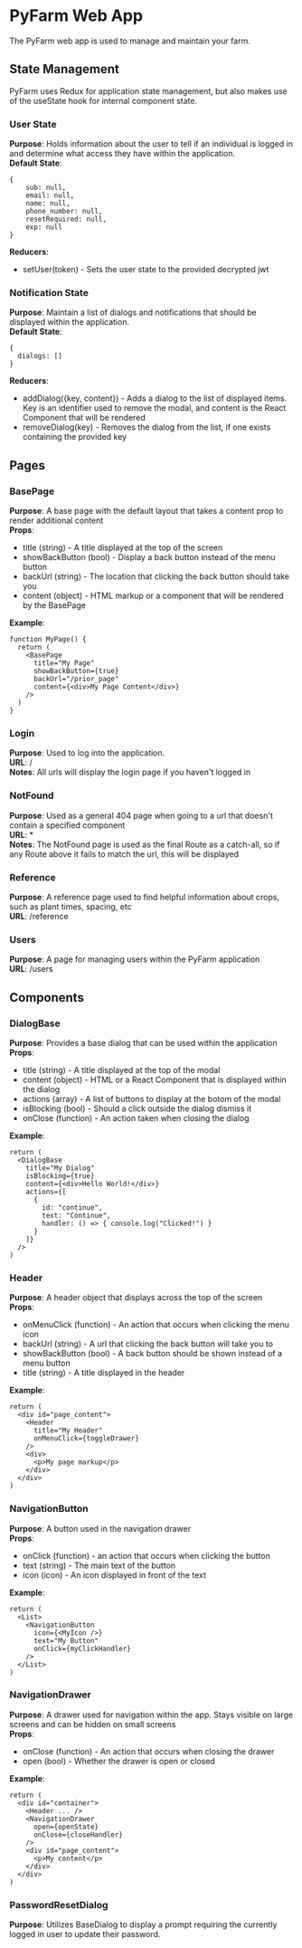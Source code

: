 # PyFarm Web App

The PyFarm web app is used to manage and maintain your farm.

## State Management

PyFarm uses Redux for application state management, but also makes use of the
useState hook for internal component state.

### User State

**Purpose**: Holds information about the user to tell if an individual is logged
in and determine what access they have within the application.  
**Default State**:

```
{
    sub: null,
    email: null,
    name: null,
    phone_number: null,
    resetRequired: null,
    exp: null
}
```

**Reducers**:

- setUser(token) - Sets the user state to the provided decrypted jwt

### Notification State

**Purpose**: Maintain a list of dialogs and notifications that should be
displayed within the application.  
**Default State**:

```
{
  dialogs: []
}
```

**Reducers**:

- addDialog({key, content}) - Adds a dialog to the list of displayed items. Key
  is an identifier used to remove the modal, and content is the React Component
  that will be rendered
- removeDialog(key) - Removes the dialog from the list, if one exists containing
  the provided key

## Pages

### BasePage

**Purpose**: A base page with the default layout that takes a content prop to
render additional content  
**Props**:

- title (string) - A title displayed at the top of the screen
- showBackButton (bool) - Display a back button instead of the menu button
- backUrl (string) - The location that clicking the back button should take you
- content (object) - HTML markup or a component that will be rendered by the
  BasePage

**Example**:

```
function MyPage() {
  return (
    <BasePage
      title="My Page"
      showBackButton={true}
      backUrl="/prior_page"
      content={<div>My Page Content</div>}
    />
  )
}
```

### Login

**Purpose**: Used to log into the application.  
**URL**: /  
**Notes**: All urls will display the login page if you haven't logged in

### NotFound

**Purpose**: Used as a general 404 page when going to a url that doesn't contain
a specified component  
**URL**: \*  
**Notes**: The NotFound page is used as the final Route as a catch-all, so if
any Route above it fails to match the url, this will be displayed

### Reference

**Purpose**: A reference page used to find helpful information about crops, such
as plant times, spacing, etc  
**URL**: /reference

### Users

**Purpose**: A page for managing users within the PyFarm application  
**URL**: /users

## Components

### DialogBase

**Purpose**: Provides a base dialog that can be used within the application  
**Props**:

- title (string) - A title displayed at the top of the modal
- content (object) - HTML or a React Component that is displayed within the
  dialog
- actions (array) - A list of buttons to display at the botom of the modal
- isBlocking (bool) - Should a click outside the dialog dismiss it
- onClose (function) - An action taken when closing the dialog

**Example**:

```
return (
  <DialogBase
    title="My Dialog"
    isBlocking={true}
    content={<div>Hello World!</div>}
    actions={[
      {
        id: "continue",
        text: "Continue",
        handler: () => { console.log("Clicked!") }
      }
    ]}
  />
)
```

### Header

**Purpose**: A header object that displays across the top of the screen  
**Props**:

- onMenuClick (function) - An action that occurs when clicking the menu icon
- backUrl (string) - A url that clicking the back button will take you to
- showBackButton (bool) - A back button should be shown instead of a menu button
- title (string) - A title displayed in the header

**Example**:

```
return (
  <div id="page_content">
    <Header
      title="My Header"
      onMenuClick={toggleDrawer}
    />
    <div>
      <p>My page markup</p>
    </div>
  </div>
)
```

### NavigationButton

**Purpose**: A button used in the navigation drawer  
**Props**:

- onClick (function) - an action that occurs when clicking the button
- text (string) - The main text of the button
- icon (icon) - An icon displayed in front of the text

**Example**:

```
return (
  <List>
    <NavigationButton
      icon={<MyIcon />}
      text="My Button"
      onClick={myClickHandler}
    />
  </List>
)
```

### NavigationDrawer

**Purpose**: A drawer used for navigation within the app. Stays visible on large
screens and can be hidden on small screens  
**Props**:

- onClose (function) - An action that occurs when closing the drawer
- open (bool) - Whether the drawer is open or closed

**Example**:

```
return (
  <div id="container">
    <Header ... />
    <NavigationDrawer
      open={openState}
      onClose={closeHandler}
    />
    <div id="page_content">
      <p>My content</p>
    </div>
  </div>
)
```

### PasswordResetDialog

**Purpose**: Utilizes BaseDialog to display a prompt requiring the currently
logged in user to update their password.

